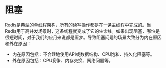 # 阻塞

Redis是典型的单线程架构，所有的读写操作都是在一条主线程中完成的。当Redis用于高并发场景时，这条线程就变成了它的生命线。如果出现阻塞，哪怕是很短时间，对于我们的应用来说都是噩梦。导致阻塞问题的场景大致分为内在原因和外在原因：

* 内在原因包括：不合理地使用API或数据结构、CPU饱和、持久化阻塞等。
* 外在原因包括：CPU竞争、内存交换、网络问题等。

